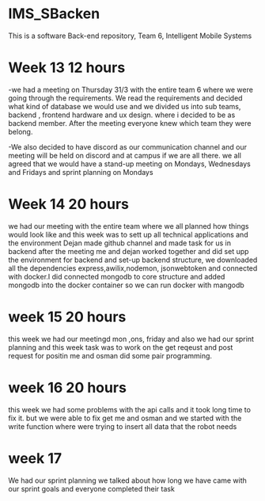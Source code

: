 # IMS_SBacken
This is a software Back-end repository, Team 6, Intelligent Mobile Systems 
#  Week 13  12 hours

-we had a meeting on Thursday 31/3 with the entire team 6 where we were going through the requirements. We read the requirements and decided what kind of database we would use and we  divided us into sub teams, backend , frontend hardware and ux design. where i decided to be as backend member. After the meeting everyone knew which team they were belong.

-We also decided to have discord as our communication channel and our meeting will be held on discord and at campus if we are all there. we all agreed that we would have a stand-up meeting on Mondays, Wednesdays and Fridays and sprint planning on Mondays  

 # Week 14 20 hours 

we had our meeting with the entire team where we all planned how things would look like and this week was to sett up all technical applications and the environment Dejan made github channel and made task for us in backend after the meeting me and dejan worked together and did set upp the environment for backend and set-up backend structure, we downloaded all the dependencies express,awilix,nodemon, jsonwebtoken and connected with docker.I did connected mongodb to core structure and added mongodb into the docker container so we can run docker with mangodb


# week 15  20 hours
this week we had our meetingd mon ,ons, friday  and also we had our sprint planning and this week task was to work on the get reqeust and post request for positin me and osman did some pair programming. 

# week 16  20 hours 

this week we had some problems with the api calls and it took long time to fix it. but we were able to fix get me and osman and we started with the write function where were trying to insert all data that the robot needs 


# week 17
 We had our sprint planning we talked about how long we have came with our sprint goals and everyone completed their task
 
